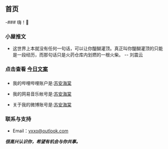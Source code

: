 ## 首页

-###  嗨！🌈

###  小屋推文

- 这世界上本就没有任何一句话，可以让你醍醐灌顶。真正叫你醍醐灌顶的只能是一段经历，而那句话只是火药仓库内划燃的一根火柴。 -- 刘震云
### 点击查看 [今日文案](http://m.wufazhuce.com/one/)


### 

- 我的哔哩哔哩账户是:[苏安海棠](https://b23.tv/yGoXBas)

- 我的网易音乐帐号是:[苏安海棠](https://y.music.163.com/m/user?id=1469851129&dlt=0846&app_version=8.9.20)

- 关于我的微博账号是:[苏安海棠](https://weibo.com/u/6515990299)




### 联系与支持


- Email：vxxo@outlook.com

**_很高兴认识你，希望有机会与你共事。_**

